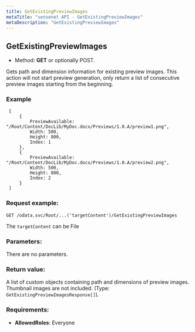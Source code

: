 ```yaml
---
title: GetExistingPreviewImages
metaTitle: "sensenet API - GetExistingPreviewImages"
metaDescription: "GetExistingPreviewImages"
---
```


## GetExistingPreviewImages
- Method: **GET** or optionally POST.

Gets path and dimension information for existing preview images.
 This action will not start preview generation, only return a list
 of consecutive preview images starting from the beginning.

### Example

``` 
 [
     {
         PreviewAvailable: "/Root/Content/DocLib/MyDoc.docx/Previews/1.0.A/preview1.png",
         Width: 500,
         Height: 800,
         Index: 1
     },
     {
         PreviewAvailable: "/Root/Content/DocLib/MyDoc.docx/Previews/1.0.A/preview2.png",
         Width: 500,
         Height: 800,
         Index: 2
     }
 ]
```

### Request example:

```
GET /odata.svc/Root/...('targetContent')/GetExistingPreviewImages
```
The `targetContent` can be File
### Parameters:
There are no parameters.

### Return value:

 A list of custom objects containing path and dimensions of preview images.
 Thumbnail images are not included.
  (Type: `GetExistingPreviewImagesResponse[]`).

### Requirements:
- **AllowedRoles**: Everyone

